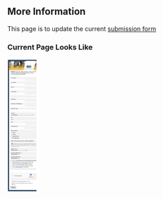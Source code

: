 ## More Information

This page is to update the current [submission form](https://www.eou.edu/admissions/requestinfo/)

### Current Page Looks Like

<img src="Screenshot_20200703-121117_Chrome.jpg" height="300">

